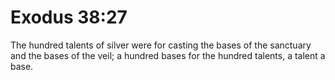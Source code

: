 # Exodus 38:27

The hundred talents of silver were for casting the bases of the sanctuary and the bases of the veil; a hundred bases for the hundred talents, a talent a base.

